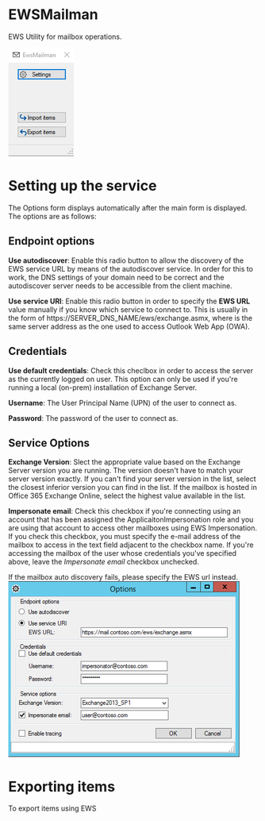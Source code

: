 # EWSMailman
EWS Utility for mailbox operations. 

![alt text](https://github.com/andreighita/EWSMailman/blob/master/ReadME/EwsMailman.PNG?raw=true)

# Setting up the service

The Options form displays automatically after the main form is displayed. The options are as follows:

## Endpoint options

**Use autodiscover**: Enable this radio button to allow the discovery of the EWS service URL by means of the autodiscover service. In order for this to work, the DNS settings of your domain need to be correct and the autodiscover server needs to be accessible from the client machine.

**Use service URI**: Enable this radio button in order to specify the **EWS URL** value manually if you know which service to connect to. This is usually in the form of https://SERVER_DNS_NAME/ews/exchange.asmx, where is the same server address as the one used to access Outlook Web App (OWA).

## Credentials

**Use default credentials**: Check this checlbox in order to access the server as the currently logged on user. This option can only be used if you're running a local (on-prem) installation of Exchange Server. 

**Username**: The User Principal Name (UPN) of the user to connect as. 

**Password**: The password of the user to connect as. 

## Service Options

**Exchange Version**: Slect the appropriate value based on the Exchange Server version you are running. The version doesn't have to match your server version exactly. If you can't find your server version in the list, select the closest inferior version you can find in the list. If the mailbox is hosted in Office 365 Exchange Online, select the highest value available in the list. 

**Impersonate email**: Check this checkbox if you're connecting using an account that has been assigned the ApplicaitonImpersonation role and you are using that account to access other mailboxes using EWS Impersonation. If you check this checkbox, you must specify the e-mail address of the mailbox to access in the text field adjacent to the checkbox name. If you're accessing the mailbox of the user whose credentials you've specified above, leave the *Impersonate email* checkbox unchecked. 

If the mailbox auto discovery fails, please specify the EWS url instead. 
![alt text](https://github.com/andreighita/EWSMailman/blob/master/ReadME/Options.PNG?raw=true)

# Exporting items

To export items using EWS

